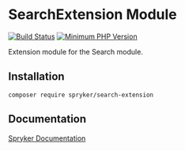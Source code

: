# SearchExtension Module
[![Build Status](https://travis-ci.org/spryker/search-extension.svg)](https://travis-ci.org/spryker/search-extension)
[![Minimum PHP Version](https://img.shields.io/badge/php-%3E%3D%207.3-8892BF.svg)](https://php.net/)

Extension module for the Search module.

## Installation

```
composer require spryker/search-extension
```

## Documentation

[Spryker Documentation](https://academy.spryker.com/developing_with_spryker/module_guide/modules.html)
